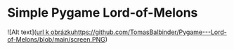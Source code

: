 # Simple Pygame Lord-of-Melons



![Alt text]([url k obrázku](https://github.com/TomasBalbinder/Pygame---Lord-of-Melons/blob/main/screen.PNG)https://github.com/TomasBalbinder/Pygame---Lord-of-Melons/blob/main/screen.PNG)
